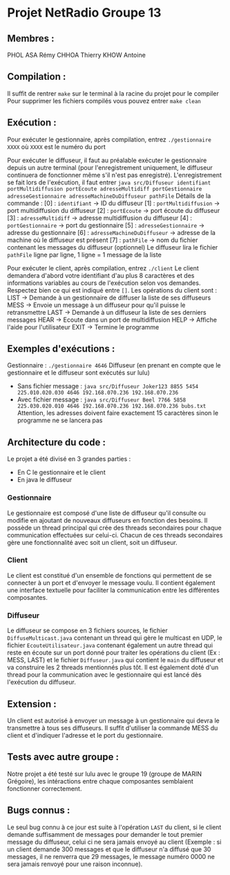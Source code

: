 # Projet NetRadio Groupe 13

## Membres :
PHOL ASA Rémy
CHHOA Thierry
KHOW Antoine

## Compilation :
Il suffit de rentrer `make` sur le terminal à la racine du projet pour le compiler
Pour supprimer les fichiers compilés vous pouvez entrer `make clean`

## Exécution :
Pour exécuter le gestionnaire, après compilation, entrez `./gestionnaire XXXX` où `XXXX` est le numéro du port

Pour exécuter le diffuseur, il faut au préalable exécuter le gestionnaire depuis un autre terminal (pour l'enregistrement 
uniquement, le diffuseur continuera de fonctionner même s'il n'est pas enregistré).
L'enregistrement se fait lors de l'exécution, il faut entrer `java src/Diffuseur identifiant portMultidiffusion portEcoute adresseMultidiff portGestionnaire adresseGestionnaire adresseMachineDuDiffuseur pathFile`
Détails de la commande :
[0] : `identifiant` -> ID du diffuseur
[1] : `portMultidiffusion` -> port multidiffusion du diffuseur
[2] : `portEcoute` -> port écoute du diffuseur
[3] : `adresseMultidiff` -> adresse multidiffusion du diffuseur
[4] : `portGestionnaire` -> port du gestionnaire
[5] : `adresseGestionnaire` -> adresse du gestionnaire
[6] : `adresseMachineDuDiffuseur` -> adresse de la machine où le diffuseur est présent
[7] : `pathFile` -> nom du fichier contenant les messages du diffuseur (optionnel)
Le diffuseur lira le fichier `pathFile` ligne par ligne, 1 ligne = 1 message de la liste

Pour exécuter le client, après compilation, entrez `./client`
Le client demandera d'abord votre identifiant d'au plus 8 caractères et des informations variables au cours de l'exécution selon 
vos demandes. Respectez bien ce qui est indiqué entre `[]`.
Les opérations du client sont :
LIST -> Demande à un gestionnaire de diffuser la liste de ses diffuseurs
MESS -> Envoie un message à un diffuseur pour qu'il puisse le retransmettre
LAST -> Demande à un diffuseur la liste de ses derniers messages
HEAR -> Ecoute dans un port de multidiffusion
HELP -> Affiche l'aide pour l'utilisateur
EXIT -> Termine le programme

## Exemples d'exécutions :
Gestionnaire : `./gestionnaire 4646`
Diffuseur (en prenant en compte que le gestionnaire et le diffuseur sont exécutés sur lulu)
- Sans fichier message : `java src/Diffuseur Joker123 8855 5454 225.010.020.030 4646 192.168.070.236 192.168.070.236`
- Avec fichier message : `java src/Diffuseur Beel 7766 5858 225.030.020.010 4646 192.168.070.236 192.168.070.236 bubs.txt`
Attention, les adresses doivent faire exactement 15 caractères sinon le programme ne se lancera pas

## Architecture du code :
Le projet a été divisé en 3 grandes parties :
- En C le gestionnaire et le client
- En java le diffuseur

### Gestionnaire
Le gestionnaire est composé d'une liste de diffuseur qu'il consulte ou modifie en ajoutant de nouveaux diffuseurs en fonction des
besoins. Il possède un thread principal qui crée des threads secondaires pour chaque communication effectuées sur celui-ci.
Chacun de ces threads secondaires gère une fonctionnalité avec soit un client, soit un diffuseur.

### Client
Le client est constitué d'un ensemble de fonctions qui permettent de se connecter à un port et d'envoyer le message voulu.
Il contient également une interface textuelle pour faciliter la communication entre les différentes composantes.

### Diffuseur
Le diffuseur se compose en 3 fichiers sources, le fichier `DiffuseMulticast.java` contenant un thread qui gère le multicast en UDP,
le fichier `EcouteUtilisateur.java` contenant également un autre thread qui reste en écoute sur un port donné pour traiter
les opérations du client (Ex : MESS, LAST) et le fichier `Diffuseur.java` qui contient le `main` du diffuseur et va construire
les 2 threads mentionnés plus tôt. Il est également doté d'un thread pour la communication avec le gestionnaire qui est lancé dès
l'exécution du diffuseur.

## Extension :
Un client est autorisé à envoyer un message à un gestionnaire qui devra le transmettre à tous ses diffuseurs. 
Il suffit d'utiliser la commande MESS du client et d'indiquer l'adresse et le port du gestionnaire.

## Tests avec autre groupe :
Notre projet a été testé sur lulu avec le groupe 19 (groupe de MARIN Grégoire), les intéractions entre chaque composantes 
semblaient fonctionner correctement.

## Bugs connus :
Le seul bug connu à ce jour est suite à l'opération `LAST` du client, si le client demande suffisamment de messages pour demander 
le tout premier message du diffuseur, celui ci ne sera jamais envoyé au client (Exemple : si un client demande 300 messages et que 
le diffuseur n'a diffusé que 30 messages, il ne renverra que 29 messages, le message numéro 0000 ne sera jamais renvoyé pour une 
raison inconnue).